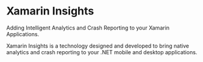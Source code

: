 # Xamarin Insights
Adding Intelligent Analytics and Crash Reporting to your Xamarin Applications.

Xamarin Insights is a technology designed and developed to bring native analytics and crash reporting to your .NET mobile and desktop applications. 